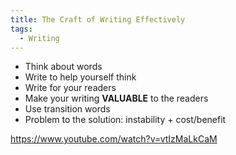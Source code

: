 ```yaml
---
title: The Craft of Writing Effectively
tags:
  - Writing
---
```


- Think about words
- Write to help yourself think
- Write for your readers
- Make your writing **VALUABLE** to the readers
- Use transition words
- Problem to the solution: instability + cost/benefit

https://www.youtube.com/watch?v=vtIzMaLkCaM
